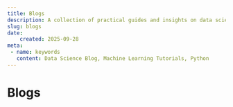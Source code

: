 ```yaml
---
title: Blogs
description: A collection of practical guides and insights on data science, machine learning, and AI.
slug: blogs
date:
    created: 2025-09-28
meta: 
 - name: keywords
   content: Data Science Blog, Machine Learning Tutorials, Python
---
```


# Blogs



